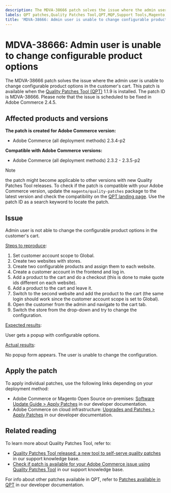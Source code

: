 ```yaml
---
description: The MDVA-38666 patch solves the issue where the admin user is unable to change configurable product options in the customer's cart. This patch is available when the [Quality Patches Tool (QPT)](https://support.magento.com/hc/en-us/articles/360047139492) 1.1.9 is installed. The patch ID is MDVA-38666. Please note that the issue is scheduled to be fixed in Adobe Commerce 2.4.5.
labels: QPT patches,Quality Patches Tool,QPT,MQP,Support Tools,Magento,Adobe Commerce,cloud infrastructure,on-premises,checkout,shopping cart,2.3.2,2.3.2-p2,2.3.3,2.3.3-p1,2.3.4,2.3.4-p2,2.3.5,2.3.5-p1,2.3.5-p2,QPT 1.1.9
title: 'MDVA-38666: Admin user is unable to change configurable product options'
---
```


# MDVA-38666: Admin user is unable to change configurable product options

The MDVA-38666 patch solves the issue where the admin user is unable to change configurable product options in the customer's cart. This patch is available when the [Quality Patches Tool (QPT)](https://support.magento.com/hc/en-us/articles/360047139492) 1.1.9 is installed. The patch ID is MDVA-38666. Please note that the issue is scheduled to be fixed in Adobe Commerce 2.4.5.

## Affected products and versions

**The patch is created for Adobe Commerce version:**

* Adobe Commerce (all deployment methods) 2.3.4-p2

**Compatible with Adobe Commerce versions:**

* Adobe Commerce (all deployment methods) 2.3.2 - 2.3.5-p2

>[!NOTE]
>
>the patch might become applicable to other versions with new Quality Patches Tool releases. To check if the patch is compatible with your Adobe Commerce version, update the `magento/quality-patches` package to the latest version and check the compatibility on the [QPT landing page](https://devdocs.magento.com/quality-patches/tool.html#patch-grid). Use the patch ID as a search keyword to locate the patch.

## Issue

Admin user is not able to change the configurable product options in the customer's cart.

<u>Steps to reproduce</u>:

1. Set customer account scope to Global.
1. Create two websites with stores.
1. Create two configurable products and assign them to each website.
1. Create a customer account in the frontend and log in.
1. Add a product to the cart and do a checkout (this is done to make quote ids different on each website).
1. Add a product to the cart and leave it.
1. Switch to the second website and add the product to the cart (the same login should work since the customer account scope is set to Global).
1. Open the customer from the admin and navigate to the cart tab.
1. Switch the store from the drop-down and try to change the configuration.

<u>Expected results</u>:

User gets a popup with configurable options.

<u>Actual results</u>:

No popup form appears. The user is unable to change the configuration.

## Apply the patch

To apply individual patches, use the following links depending on your deployment method:

* Adobe Commerce or Magento Open Source on-premises: [Software Update Guide > Apply Patches](https://devdocs.magento.com/guides/v2.4/comp-mgr/patching/mqp.html) in our developer documentation.
* Adobe Commerce on cloud infrastructure: [Upgrades and Patches > Apply Patches](https://devdocs.magento.com/cloud/project/project-patch.html) in our developer documentation.

## Related reading

To learn more about Quality Patches Tool, refer to:

* [Quality Patches Tool released: a new tool to self-serve quality patches](https://support.magento.com/hc/en-us/articles/360047139492) in our support knowledge base.
* [Check if patch is available for your Adobe Commerce issue using Quality Patches Tool](https://support.magento.com/hc/en-us/articles/360047125252) in our support knowledge base.

For info about other patches available in QPT, refer to [Patches available in QPT](https://devdocs.magento.com/quality-patches/tool.html#patch-grid) in our developer documentation.